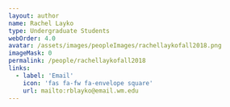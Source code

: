 ```yaml
---
layout: author
name: Rachel Layko
type: Undergraduate Students
webOrder: 4.0
avatar: /assets/images/peopleImages/rachellaykofall2018.png
imageMask: 0
permalink: /people/rachellaykofall2018
links:
  - label: 'Email'
    icon: 'fas fa-fw fa-envelope square'
    url: mailto:rblayko@email.wm.edu
---
```

